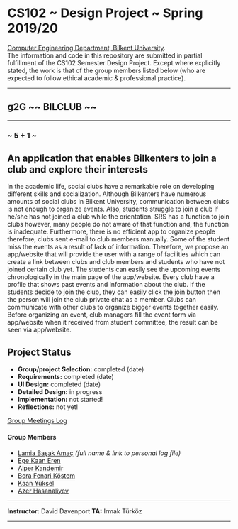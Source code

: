 # CS102 ~ Design Project ~ Spring 2019/20
[Computer Engineering Department, Bilkent University](http://w3.cs.bilkent.edu.tr/en/).  
The information and code in this repository are submitted in partial fulfillment of the CS102 Semester Design Project. Except where explicitly stated, the work is that of the group members listed below (who are expected to follow ethical academic & professional practice).
****
## g2G ~~ BILCLUB ~~
****
### ~ 5 + 1 ~

## An application that enables Bilkenters to join a club and explore their interests
In the academic life, social clubs have a remarkable role on developing different skills and socialization. Although Bilkenters have numerous amounts of social clubs in Bilkent University, communication between clubs is not enough to organize events. Also, students struggle to join a club if he/she has not joined a club while the orientation. SRS has a function to join clubs however, many people do not aware of that function and, the function is inadequate. Furthermore, there is no efficient app to organize people therefore, clubs sent e-mail to club members manually. Some of the student miss the events as a result of lack of information. Therefore, we propose an app/website that will provide the user with a range of facilities which can create a link between clubs and club members and students who have not joined certain club yet. The students can easily see the upcoming events chronologically in the main page of the app/website. Every club have a profile that shows past events and information about the club. If the students decide to join the club, they can easily click the join button then the person will join the club private chat as a member. Clubs can communicate with other clubs to organize bigger events together easily. Before organizing an event, club managers fill the event form via app/website when it received from student committee, the result can be seen via app/website.
   
## Project Status
+ **Group/project Selection:** completed (date)
+ **Requirements:** completed (date)
+ **UI Design:** completed (date)
+ **Detailed Design:** in progress
+ **Implementation:** not started!
+ **Reflections:** not yet!

[Group Meetings Log](group/meetingslog.md)
#### Group Members
- [Lamia Başak Amaç](LamiaLog.md)    _(full name & link to personal log file)_
- [Ege Kaan Eren](g2G/member2_log.md)
- [Alper Kandemir](g2G/member3_log.md)
- [Bora Fenari Köstem](g2G/member4_log.md)
- [Kaan Yüksel](g2G/member5_log.md)
- [Azer Hasanaliyev](g2G/member6_log.md)

****
**Instructor:** David Davenport   **TA:**  Irmak Türköz
****

